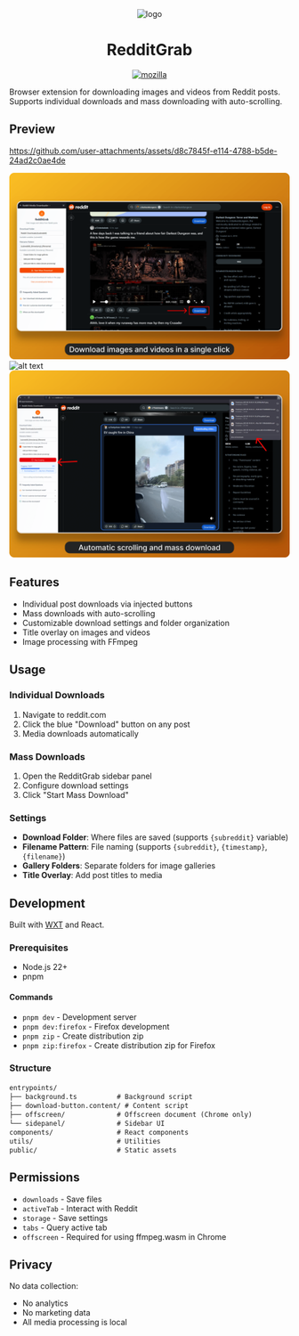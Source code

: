 <div align="center">
  <img alt="logo" src="https://i.imgur.com/DK822L5.png" height="128" />
  <h1>RedditGrab</h1>
  <p>
    <a href="https://addons.mozilla.org/en-US/firefox/addon/media-downloader-redditgrab" target="_blank">
      <img alt="mozilla" src="https://img.shields.io/badge/Firefox-FF7139?style=for-the-badge&logo=Firefox-Browser&logoColor=white" />
    </a>
  </p>
</div>

Browser extension for downloading images and videos from Reddit posts. Supports individual downloads and mass downloading with auto-scrolling.

## Preview

https://github.com/user-attachments/assets/d8c7845f-e114-4788-b5de-24ad2c0ae4de

![alt text](meta/preview-1.png)
![alt text](meta/preview-2.png)
![alt text](meta/preview-3.png)

## Features

- Individual post downloads via injected buttons
- Mass downloads with auto-scrolling
- Customizable download settings and folder organization
- Title overlay on images and videos
- Image processing with FFmpeg

## Usage

### Individual Downloads

1. Navigate to reddit.com
2. Click the blue "Download" button on any post
3. Media downloads automatically

### Mass Downloads

1. Open the RedditGrab sidebar panel
2. Configure download settings
3. Click "Start Mass Download"

### Settings

- **Download Folder**: Where files are saved (supports `{subreddit}` variable)
- **Filename Pattern**: File naming (supports `{subreddit}`, `{timestamp}`, `{filename}`)
- **Gallery Folders**: Separate folders for image galleries
- **Title Overlay**: Add post titles to media

## Development

Built with [WXT](https://wxt.dev/) and React.

### Prerequisites

- Node.js 22+
- pnpm

#### Commands

- `pnpm dev` - Development server
- `pnpm dev:firefox` - Firefox development
- `pnpm zip` - Create distribution zip
- `pnpm zip:firefox` - Create distribution zip for Firefox

### Structure

```
entrypoints/
├── background.ts          # Background script
├── download-button.content/ # Content script
├── offscreen/             # Offscreen document (Chrome only)
└── sidepanel/             # Sidebar UI
components/                # React components
utils/                     # Utilities
public/                    # Static assets
```

## Permissions

- `downloads` - Save files
- `activeTab` - Interact with Reddit
- `storage` - Save settings
- `tabs` - Query active tab
- `offscreen` - Required for using ffmpeg.wasm in Chrome

## Privacy

No data collection:

- No analytics
- No marketing data
- All media processing is local
